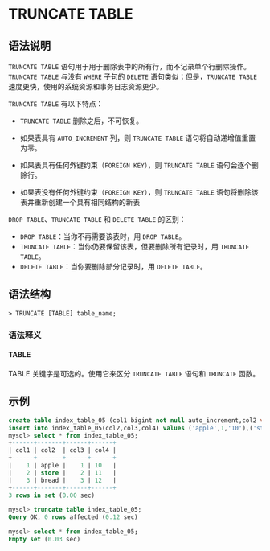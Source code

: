 # **TRUNCATE TABLE**

## **语法说明**

`TRUNCATE TABLE` 语句用于用于删除表中的所有行，而不记录单个行删除操作。`TRUNCATE TABLE` 与没有 `WHERE` 子句的 `DELETE` 语句类似；但是，`TRUNCATE TABLE` 速度更快，使用的系统资源和事务日志资源更少。

`TRUNCATE TABLE` 有以下特点：

- `TRUNCATE TABLE` 删除之后，不可恢复。

- 如果表具有 `AUTO_INCREMENT` 列，则 `TRUNCATE TABLE` 语句将自动递增值重置为零。

- 如果表具有任何外键约束（`FOREIGN KEY`），则 `TRUNCATE TABLE` 语句会逐个删除行。

- 如果表没有任何外键约束（`FOREIGN KEY`），则 `TRUNCATE TABLE` 语句将删除该表并重新创建一个具有相同结构的新表

`DROP TABLE`、`TRUNCATE TABLE` 和 `DELETE TABLE` 的区别：

- `DROP TABLE`：当你不再需要该表时，用 `DROP TABLE`。
- `TRUNCATE TABLE`：当你仍要保留该表，但要删除所有记录时，用 `TRUNCATE TABLE`。
- `DELETE TABLE`：当你要删除部分记录时，用 `DELETE TABLE`。

## **语法结构**

```
> TRUNCATE [TABLE] table_name;
```

### 语法释义

#### TABLE

TABLE 关键字是可选的。使用它来区分 `TRUNCATE TABLE` 语句和 `TRUNCATE` 函数。

## **示例**

```sql
create table index_table_05 (col1 bigint not null auto_increment,col2 varchar(25),col3 int,col4 varchar(50),primary key (col1),unique key col2(col2),key num_id(col4));
insert into index_table_05(col2,col3,col4) values ('apple',1,'10'),('store',2,'11'),('bread',3,'12');
mysql> select * from index_table_05;
+------+-------+------+------+
| col1 | col2  | col3 | col4 |
+------+-------+------+------+
|    1 | apple |    1 | 10   |
|    2 | store |    2 | 11   |
|    3 | bread |    3 | 12   |
+------+-------+------+------+
3 rows in set (0.00 sec)

mysql> truncate table index_table_05;
Query OK, 0 rows affected (0.12 sec)

mysql> select * from index_table_05;
Empty set (0.03 sec)
```
